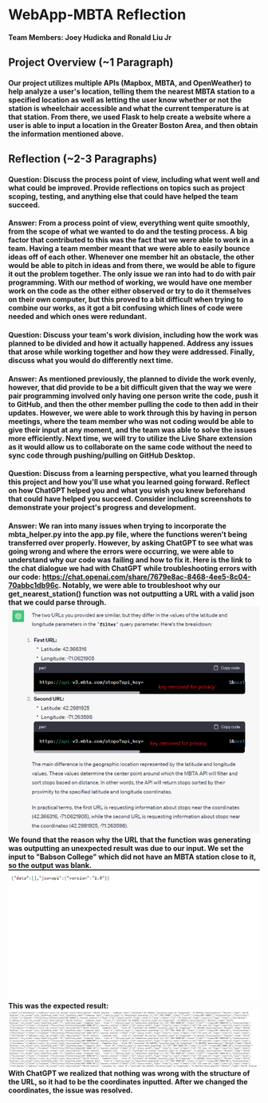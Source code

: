 # WebApp-MBTA Reflection

#### Team Members: Joey Hudicka and Ronald Liu Jr

## Project Overview (~1 Paragraph)
#### Our project utilizes multiple APIs (Mapbox, MBTA, and OpenWeather) to help analyze a user's location, telling them the nearest MBTA station to a specified location as well as letting the user know whether or not the station is wheelchair accessible and what the current temperature is at that station. From there, we used Flask to help create a website where a user is able to input a location in the Greater Boston Area, and then obtain the information mentioned above.

## Reflection (~2-3 Paragraphs)

#### Question: Discuss the process point of view, including what went well and what could be improved. Provide reflections on topics such as project scoping, testing, and anything else that could have helped the team succeed.

#### Answer: From a process point of view, everything went quite smoothly, from the scope of what we wanted to do and the testing process. A big factor that contributed to this was the fact that we were able to work in a team. Having a team member meant that we were able to  easily bounce ideas off of each other. Whenever one member hit an obstacle, the other would be able to pitch in ideas and from there, we would be able to figure it out the problem together. The only issue we ran into had to do with pair programming. With our method of working, we would have one member work on the code as the other either observed or try to do it themselves on their own computer, but this proved to a bit difficult when trying to combine our works, as it got a bit confusing which lines of code were needed and which ones were redundant.

#### Question: Discuss your team's work division, including how the work was planned to be divided and how it actually happened. Address any issues that arose while working together and how they were addressed. Finally, discuss what you would do differently next time.

#### Answer: As mentioned previously, the planned to divide the work evenly, however, that did provide to be a bit difficult given that the way we were pair programming involved only having one person write the code, push it to GitHub, and then the other member pulling the code to then add in their updates. However, we were able to work through this by having in person meetings, where the team member who was not coding would be able to give their input at any moment, and the team was able to solve the issues more efficiently. Next time, we will try to utilize the Live Share extension as it would allow us to collaborate on the same code without the need to sync code through pushing/pulling on GitHub Desktop.


#### Question: Discuss from a learning perspective, what you learned through this project and how you'll use what you learned going forward. Reflect on how ChatGPT helped you and what you wish you knew beforehand that could have helped you succeed. Consider including screenshots to demonstrate your project's progress and development.
#### Answer: We ran into many issues when trying to incorporate the mbta_helper.py into the app.py file, where the functions weren't being transferred over properly. However, by asking ChatGPT to see what was going wrong and where the errors were occurring, we were able to understand why our code was failing and how to fix it. Here is the link to the chat dialogue we had with ChatGPT while troubleshooting errors with our code: https://chat.openai.com/share/7679e8ac-8468-4ee5-8c04-70abbc1db96c. Notably, we were able to troubleshoot why our get_nearest_station() function was not outputting a URL with a valid json that we could parse through. ![Screenshot of ChatGPT responding showing the difference between two URLs](/images/url.png) We found that the reason why the URL that the function was generating was outputting an unexpected result was due to our input. We set the input to "Babson College" which did not have an MBTA station close to it, so the output was blank. ![Screenshot of Blank response from URL](/images/blank.png) This was the expected result: ![Screenshot of expected response from URL](/images/expected.png) With ChatGPT we realized that nothing was wrong with the structure of the URL, so it had to be the coordinates inputted. After we changed the coordinates, the issue was resolved.




